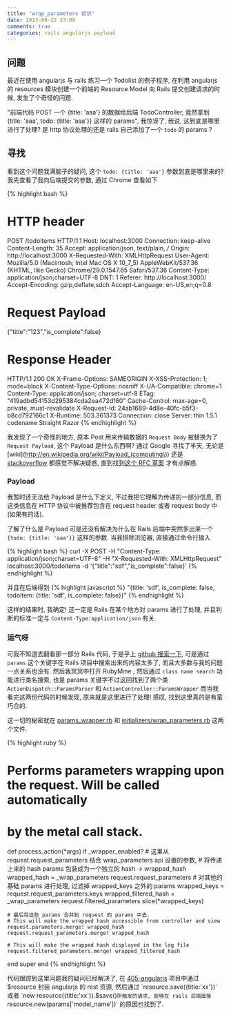 ```yaml
---
title: "wrap_parameters 初识"
date: 2013-09-22 23:09
comments: true
categories: rails angularjs payload
---
```

## 问题
最近在使用 angularjs 与 rails 练习一个 Todolist 的例子程序, 在利用 angularjs 的 resources 模块创建一个前端的 Resource Model 向 Rails 提交创建请求的时候, 发生了个奇怪的问题.

"前端代码 POST 一个 {title: 'aaa'} 的数据给后端 TodoController, 竟然拿到 {title: 'aaa', todo: {title: 'aaa'}} 这样的 params", 我惊讶了, 我说, 这到底是哪里进行了处理? 是 http 协议处理的还是 rails 自己添加了一个 `todo` 的 params ?


## 寻找
看到这个问题我满脑子的疑问, 这个 `todo: {title: 'aaa'}` 参数到底是哪里来的? 我先查看了我向后端提交的参数, 通过 Chrome 查看如下

{% highlight bash %}
# HTTP header
POST /todoitems HTTP/1.1
Host: localhost:3000
Connection: keep-alive
Content-Length: 35
Accept: application/json, text/plain, */*
Origin: http://localhost:3000
X-Requested-With: XMLHttpRequest
User-Agent: Mozilla/5.0 (Macintosh; Intel Mac OS X 10_7_5) AppleWebKit/537.36 (KHTML, like Gecko) Chrome/29.0.1547.65 Safari/537.36
Content-Type: application/json;charset=UTF-8
DNT: 1
Referer: http://localhost:3000/
Accept-Encoding: gzip,deflate,sdch
Accept-Language: en-US,en;q=0.8

# Request Payload 
{"title":"123","is_complete":false}

# Response Header
HTTP/1.1 200 OK
X-Frame-Options: SAMEORIGIN
X-XSS-Protection: 1; mode=block
X-Content-Type-Options: nosniff
X-UA-Compatible: chrome=1
Content-Type: application/json; charset=utf-8
ETag: "419adbd54153d295384cda2ea472df60"
Cache-Control: max-age=0, private, must-revalidate
X-Request-Id: 24ab1689-4d8e-40fc-b5f3-b8cd792166c1
X-Runtime: 503.361373
Connection: close
Server: thin 1.5.1 codename Straight Razor
{% endhighlight %}


我发现了一个奇怪的地方, 原本 Post 用来传输数据的 `Request Body` 被替换为了 `Request Payload`, 这个 Payload 是什么东西啊? 通过 Google 寻找了半天, 无论是 [wiki](http://en.wikipedia.org/wiki/Payload_(computing\)) 还是 [stackoverflow](http://stackoverflow.com/questions/5905916/payloads-of-http-request-methods) 都感觉不解决疑惑, 直到找到[这个 RFC 草案](http://tools.ietf.org/html/draft-ietf-httpbis-p3-payload-19#section-3) 才有点解惑.

### Payload
我暂时还无法给 Payload 是什么下定义, 不过我把它理解为传递的一部分信息, 而这类信息在 HTTP 协议中被推荐包含在 request header 或者 request body 中(如果有的话).

了解了什么是 Payload 可是还没有解决为什么在 Rails 后端中突然多出来一个 `{todo: {title: 'aaa'}}` 这样的参数. 当我排除浏览器, 直接通过命令行输入 

{% highlight bash %}
curl -X POST -H "Content-Type: application/json;charset=UTF-8" -H "X-Requested-With: XMLHttpRequest" localhost:3000/todoitems -d '{"title":"sdf","is_complete":false}'
{% endhighlight %}

并且在后端得到 
{% highlight javascript %}
"{title: 'sdf', is_complete: false, todoitem: {title: 'sdf', is_complete: false}}"
{% endhighlight %}

这样的结果时, 我确定! 这一定是 Rails 在某个地方对 params 进行了处理, 并且判断的标准一定与 `Content-Type:application/json` 有关.

### 运气呀
可我不知道去翻看那一部分 Rails 代码, 于是乎上 [github 搜索一下](https://github.com/rails/rails/search?p=1&q=params&ref=cmdform), 可是通过 `params` 这个关键字在 Rails 项目中搜索出来的内容太多了, 而且大多数与我的问题一点关系也没有. 然后我冥冥中打开 RubyMine , 然后通过 `class name search` 功能进行类名搜索, 也是 params 关键字不过这回找到了两个类 `ActionDispatch::ParamsParser` 和 `ActionController::ParamsWrapper` 而当我看完这两份代码的时候发现, 原来就是这里进行了处理!  感叹, 找到这里真的是有蛮巧合的.

这一切的秘密就在 [params_wrapper.rb](https://github.com/rails/rails/blob/master/actionpack/lib/action_controller/metal/params_wrapper.rb) 和 [initializers/wrap_parameters.rb](https://github.com/rails/rails/blob/2214237c3950445208635a332d520d6aa530c1de/guides/code/getting_started/config/initializers/wrap_parameters.rb) 这两个文件.


{% highlight ruby %}
# Performs parameters wrapping upon the request. Will be called automatically
# by the metal call stack.
def process_action(*args)
  if _wrapper_enabled?
    # 这里从 request.request_parameters 结合 wrap_parameters api 设置的参数, 
    # 将传递上来的 hash params 包装成为一个独立的 hash -> wrapped_hash
    wrapped_hash = _wrap_parameters request.request_parameters
    # 对其他的基础 params 进行处理, 过滤掉 wrapped_keys 之外的 params
    wrapped_keys = request.request_parameters.keys
    wrapped_filtered_hash = _wrap_parameters request.filtered_parameters.slice(*wrapped_keys)

    # 最后将这些 params 合并到 request 的 params 中去.
    # This will make the wrapped hash accessible from controller and view
    request.parameters.merge! wrapped_hash
    request.request_parameters.merge! wrapped_hash

    # This will make the wrapped hash displayed in the log file
    request.filtered_parameters.merge! wrapped_filtered_hash
  end
  super
end
{% endhighlight %}

代码跟踪到这里问题我的疑问已经解决了, 在 [405-angularjs](https://github.com/railscasts/405-angularjs) 项目中通过 $resource 封装 angularjs 的 rest 资源, 然后通过 `resource.save({title:'xx'})` 或者 `new resource({title:'xx'}).$save()` 所触发的请求, 能够在 rails 后端直接 `resource.new(params['model_name'])` 的原因也找到了.